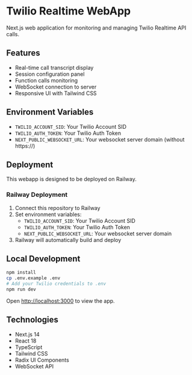 # Twilio Realtime WebApp

Next.js web application for monitoring and managing Twilio Realtime API calls.

## Features

- Real-time call transcript display
- Session configuration panel
- Function calls monitoring
- WebSocket connection to server
- Responsive UI with Tailwind CSS

## Environment Variables

- `TWILIO_ACCOUNT_SID`: Your Twilio Account SID
- `TWILIO_AUTH_TOKEN`: Your Twilio Auth Token
- `NEXT_PUBLIC_WEBSOCKET_URL`: Your websocket server domain (without https://)

## Deployment

This webapp is designed to be deployed on Railway.

### Railway Deployment

1. Connect this repository to Railway
2. Set environment variables:
   - `TWILIO_ACCOUNT_SID`: Your Twilio Account SID
   - `TWILIO_AUTH_TOKEN`: Your Twilio Auth Token
   - `NEXT_PUBLIC_WEBSOCKET_URL`: Your websocket server domain
3. Railway will automatically build and deploy

## Local Development

```bash
npm install
cp .env.example .env
# Add your Twilio credentials to .env
npm run dev
```

Open [http://localhost:3000](http://localhost:3000) to view the app.

## Technologies

- Next.js 14
- React 18
- TypeScript
- Tailwind CSS
- Radix UI Components
- WebSocket API